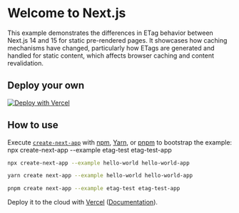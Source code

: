 # Welcome to Next.js


This example demonstrates the differences in ETag behavior between Next.js 14 and 15 for static pre-rendered pages. It showcases how caching mechanisms have changed, particularly how ETags are generated and handled for static content, which affects browser caching and content revalidation.


## Deploy your own

[![Deploy with Vercel](https://vercel.com/button)](https://vercel.com/new/clone?repository-url=https://github.com/vercel/next.js/tree/canary/examples/etag-test&project-name=etag-test&repository-name=etag-test)

## How to use

Execute [`create-next-app`](https://github.com/vercel/next.js/tree/canary/packages/create-next-app) with [npm](https://docs.npmjs.com/cli/init), [Yarn](https://yarnpkg.com/lang/en/docs/cli/create/), or [pnpm](https://pnpm.io) to bootstrap the example:
npx create-next-app --example etag-test etag-test-app
```bash
npx create-next-app --example hello-world hello-world-app
```

```bash
yarn create next-app --example hello-world hello-world-app
```

```bash
pnpm create next-app --example etag-test etag-test-app
```

Deploy it to the cloud with [Vercel](https://vercel.com/new?utm_source=github&utm_medium=readme&utm_campaign=next-example) ([Documentation](https://nextjs.org/docs/deployment)).
